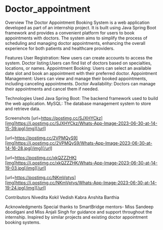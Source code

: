 # Doctor_appointment
Overview
The Doctor Appointment Booking System is a web application developed as part of an internship project. It is built using Java Spring Boot framework and provides a convenient platform for users to book appointments with doctors. The system aims to simplify the process of scheduling and managing doctor appointments, enhancing the overall experience for both patients and healthcare providers.

Features
User Registration: New users can create accounts to access the system.
Doctor listing:Users can find list of doctors based on specialties, locations, or names.
Appointment Booking: Users can select an available date slot and book an appointment with their preferred doctor.
Appointment Management: Users can view and manage their booked appointments, including canceling appointments.
Doctor Availability: Doctors can manage their appointments and cancel them if needed.

Technologies Used
Java Spring Boot: The backend framework used to build the web application.
MySQL: The database management system to store and retrieve data.

Screenshots
[url=https://postimg.cc/SJXHYCkz][img]https://i.postimg.cc/SJXHYCkz/Whats-App-Image-2023-06-30-at-14-15-39.jpg[/img][/url]

[url=https://postimg.cc/2VPMQyS9][img]https://i.postimg.cc/2VPMQyS9/Whats-App-Image-2023-06-30-at-14-16-28.jpg[/img][/url]

[url=https://postimg.cc/xkQZZZHK][img]https://i.postimg.cc/xkQZZZHK/Whats-App-Image-2023-06-30-at-14-19-03.jpg[/img][/url]

[url=https://postimg.cc/NKmVptys][img]https://i.postimg.cc/NKmVptys/Whats-App-Image-2023-06-30-at-14-19-24.jpg[/img][/url]


Contributors
Nivedita Kokil
Vedish Kabra
Anshita Banthia

Acknowledgments
Special thanks to SmartBridge mentors- Miss Sandeep doodigani and Miss Anjali Singh for guidance and support throughout the internship.
Inspired by similar projects and existing doctor appointment booking systems.

